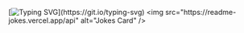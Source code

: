 [![Typing SVG](https://readmetypingsvg.herokuapp.com/lines=Hi+there!;How+about+a+joke?)](https://git.io/typing-svg)
<img src="https://readme-jokes.vercel.app/api" alt="Jokes Card" />
